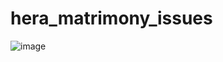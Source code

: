 # hera_matrimony_issues
![image](https://user-images.githubusercontent.com/85485041/214225943-246feb4f-f6f6-4c15-b8fd-2cad24e3eca0.png)
